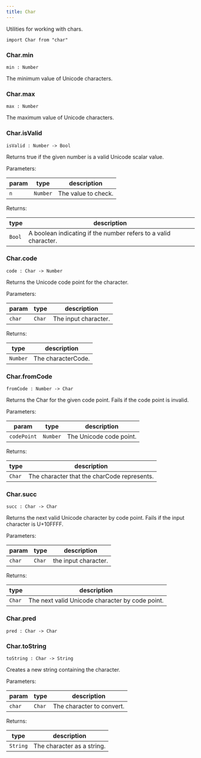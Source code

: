 ```yaml
---
title: Char
---
```


Utilities for working with chars.

```grain
import Char from "char"
```

### Char.**min**

```grain
min : Number
```

The minimum value of Unicode characters.

### Char.**max**

```grain
max : Number
```

The maximum value of Unicode characters.

### Char.**isValid**

```grain
isValid : Number -> Bool
```

Returns true if the given number is a valid Unicode scalar value.

Parameters:

|param|type|description|
|-----|----|-----------|
|`n`|`Number`|The value to check.|

Returns:

|type|description|
|----|-----------|
|`Bool`|A boolean indicating if the number refers to a valid character.|

### Char.**code**

```grain
code : Char -> Number
```

Returns the Unicode code point for the character.

Parameters:

|param|type|description|
|-----|----|-----------|
|`char`|`Char`|The input character.|

Returns:

|type|description|
|----|-----------|
|`Number`|The characterCode.|

### Char.**fromCode**

```grain
fromCode : Number -> Char
```

Returns the Char for the given code point. Fails if the code point is invalid.

Parameters:

|param|type|description|
|-----|----|-----------|
|`codePoint`|`Number`|The Unicode code point.|

Returns:

|type|description|
|----|-----------|
|`Char`|The character that the charCode represents.|

### Char.**succ**

```grain
succ : Char -> Char
```

Returns the next valid Unicode character by code point. Fails if the input character is U+10FFFF.

Parameters:

|param|type|description|
|-----|----|-----------|
|`char`|`Char`|the input character.|

Returns:

|type|description|
|----|-----------|
|`Char`|The next valid Unicode character by code point.|

### Char.**pred**

```grain
pred : Char -> Char
```

### Char.**toString**

```grain
toString : Char -> String
```

Creates a new string containing the character.

Parameters:

|param|type|description|
|-----|----|-----------|
|`char`|`Char`|The character to convert.|

Returns:

|type|description|
|----|-----------|
|`String`|The character as a string.|

